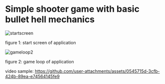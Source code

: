 # Simple shooter game with basic bullet hell mechanics

![startscreen](https://github.com/user-attachments/assets/a703b19f-66b8-4040-9d94-3a0b889d0314)

figure 1: start screen of application

![gameloop2](https://github.com/user-attachments/assets/51c409c2-b61e-4510-9f2f-b8dbe628f76b)

figure 2: game loop of application

video sample:
https://github.com/user-attachments/assets/0545715d-3cfb-424b-89ea-e74564145fe9

